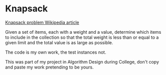 # Knapsack
[Knapsack problem Wikipedia article](https://en.wikipedia.org/wiki/Knapsack_problem)

Given a set of items, each with a weight and a value, determine which items to include in the collection so that the total weight is less than or equal to a given limit and the total value is as large as possible.

The code is my own work, the test instances not.

This was part of my project in Algorithm Design during College, don't copy and paste my work pretending to be yours.
